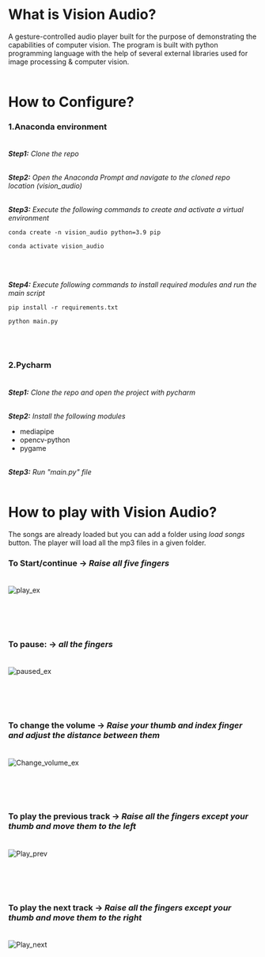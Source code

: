 # What	is	Vision	Audio?</br>
A gesture-controlled audio player built for the purpose of demonstrating the capabilities of computer vision. The program is built with python programming language with the help of several external libraries used for image processing & computer vision.
</br></br>




# How	to	Configure?
### 1.Anaconda environment</br></br>
***Step1:** Clone the repo*</br></br>

***Step2:** Open the Anaconda Prompt and navigate to the cloned repo location (vision_audio)*</br></br>

***Step3:** Execute the following commands to create and activate a virtual environment*</br>
```
conda create -n vision_audio python=3.9 pip
```
```
conda activate vision_audio
```
</br></br>

***Step4:** Execute following commands to install required modules and run the main script*
```
pip install -r requirements.txt
```
```
python main.py
```
</br></br>


### 2.Pycharm</br></br>
***Step1:** Clone the repo and open the project with pycharm*</br></br>

***Step2:** Install the following modules*
- mediapipe
- opencv-python
- pygame</br></br>

***Step3:** Run "main.py" file*</br></br>


# How	to	play	with	Vision	Audio?

The songs are already loaded but you can add a folder using *load songs* button. The player will load all the mp3 files in a given folder.

### To Start/continue  ->   *Raise all five fingers*</br></br>
![play_ex](https://user-images.githubusercontent.com/60750424/122570201-24a70080-d069-11eb-9f4c-c9243ac30ebe.PNG)</br></br></br></br></br>


### To pause:  ->   *all the fingers*</br></br>
![paused_ex](https://user-images.githubusercontent.com/60750424/122570250-31c3ef80-d069-11eb-84ec-b452c4af8dd9.PNG)</br></br></br></br></br>

### To change the volume  ->   *Raise your thumb and index finger and adjust the distance between them*</br></br>
![Change_volume_ex](https://user-images.githubusercontent.com/60750424/122570293-3d171b00-d069-11eb-8a76-b376ae2c27b8.PNG)</br></br></br></br></br>




### To play the previous track  ->   *Raise all the fingers except your thumb and move them to the left*</br></br>
![Play_prev](https://user-images.githubusercontent.com/60750424/122571972-eca0bd00-d06a-11eb-981a-187f5c512aa0.png)</br></br></br></br></br>

### To play the next track  ->   *Raise all the fingers except your thumb and move them to the right*</br></br>
![Play_next](https://user-images.githubusercontent.com/60750424/122572022-f9251580-d06a-11eb-8fb3-3ff2d4b5c64a.gif)











